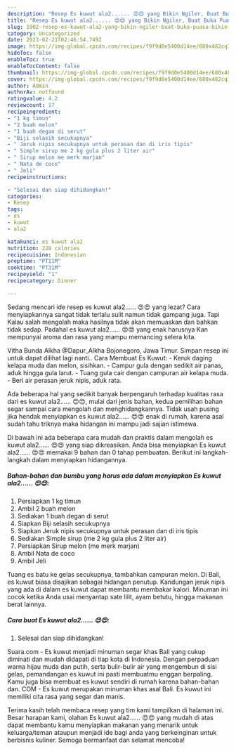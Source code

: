 ```yaml
---
description: "Resep Es kuwut ala2...... 😍😍 yang Bikin Ngiler, Buat Buka Puasa Bikin Ngiler"
title: "Resep Es kuwut ala2...... 😍😍 yang Bikin Ngiler, Buat Buka Puasa Bikin Ngiler"
slug: 1902-resep-es-kuwut-ala2-yang-bikin-ngiler-buat-buka-puasa-bikin-ngiler
category: Uncategorized
date: 2023-02-21T02:46:54.749Z
image: https://img-global.cpcdn.com/recipes/f9f9d0e5400d14ee/680x482cq70/es-kuwut-ala2-foto-resep-utama.jpg
hideToc: false
enableToc: true
enableTocContent: false
thumbnail: https://img-global.cpcdn.com/recipes/f9f9d0e5400d14ee/680x482cq70/es-kuwut-ala2-foto-resep-utama.jpg
cover: https://img-global.cpcdn.com/recipes/f9f9d0e5400d14ee/680x482cq70/es-kuwut-ala2-foto-resep-utama.jpg
author: Admin
authorAv: notfound
ratingvalue: 4.2
reviewcount: 17
recipeingredient:
- "1 kg timun"
- "2 buah melon"
- "1 buah degan di serut"
- "Biji selasih secukupnya"
- " Jeruk nipis secukupnya untuk perasan dan di iris tipis"
- " Simple sirup me 2 kg gula plus 2 liter air"
- " Sirup melon me merk marjan"
- " Nata de coco"
- " Jeli"
recipeinstructions:

- "Selesai dan siap dihidangkan!"
categories:
- Resep
tags:
- es
- kuwut
- ala2

katakunci: es kuwut ala2 
nutrition: 228 calories
recipecuisine: Indonesian
preptime: "PT11M"
cooktime: "PT31M"
recipeyield: "1"
recipecategory: Dinner

---
```



Sedang mencari ide resep es kuwut ala2...... 😍😍 yang lezat? Cara menyiapkannya sangat tidak terlalu sulit namun tidak gampang juga. Tapi Kalau salah mengolah maka hasilnya tidak akan memuaskan dan bahkan tidak sedap. Padahal es kuwut ala2...... 😍😍 yang enak harusnya Kan mempunyai aroma dan rasa yang mampu memancing selera kita.


Vitha Bunda Alkha @Dapur_Alkha Bojonegoro, Jawa Timur. Simpan resep ini untuk dapat dilihat lagi nanti.. Cara Membuat Es Kuwut: - Keruk daging kelapa muda dan melon, sisihkan. - Campur gula dengan sedikit air panas, aduk hingga gula larut. - Tuang gula cair dengan campuran air kelapa muda. - Beri air perasan jeruk nipis, aduk rata.

Ada beberapa hal yang sedikit banyak berpengaruh terhadap kualitas rasa dari es kuwut ala2...... 😍😍, mulai dari jenis bahan, kedua pemilihan bahan segar sampai cara mengolah dan menghidangkannya. Tidak usah pusing jika hendak menyiapkan es kuwut ala2...... 😍😍 enak di rumah, karena asal sudah tahu triknya maka hidangan ini mampu jadi sajian istimewa.


Di bawah ini ada beberapa cara mudah dan praktis dalam mengolah es kuwut ala2...... 😍😍 yang siap dikreasikan. Anda bisa menyiapkan Es kuwut ala2...... 😍😍 memakai 9 bahan dan 0 tahap pembuatan. Berikut ini langkah-langkah dalam menyiapkan hidangannya.

<!--inarticleads1-->

##### Bahan-bahan dan bumbu yang harus ada dalam menyiapkan Es kuwut ala2...... 😍😍:

1. Persiapkan 1 kg timun
1. Ambil 2 buah melon
1. Sediakan 1 buah degan di serut
1. Siapkan Biji selasih secukupnya
1. Siapkan  Jeruk nipis secukupnya untuk perasan dan di iris tipis
1. Sediakan  Simple sirup (me 2 kg gula plus 2 liter air)
1. Persiapkan  Sirup melon (me merk marjan)
1. Ambil  Nata de coco
1. Ambil  Jeli


Tuang es batu ke gelas secukupnya, tambahkan campuran melon. Di Bali, es kuwut biasa disajikan sebagai hidangan penutup. Kandungan jeruk nipis yang ada di dalam es kuwut dapat membantu membakar kalori. Minuman ini cocok ketika Anda usai menyantap sate lilit, ayam betutu, hingga makanan berat lainnya. 

<!--inarticleads2-->

##### Cara buat Es kuwut ala2...... 😍😍:


1. Selesai dan siap dihidangkan!

Suara.com - Es kuwut menjadi minuman segar khas Bali yang cukup diminati dan mudah didapati di tiap kota di Indonesia. Dengan perpaduan warna hijau muda dan putih, serta bulir-bulir air yang mengembun di sisi gelas, pemandangan es kuwut ini pasti membuatmu enggan berpaling. Kamu juga bisa membuat es kuwut sendiri di rumah karena bahan-bahan dan. COM - Es kuwut merupakan minuman khas asal Bali. Es kuwut ini memiliki cita rasa yang segar dan manis. 

Terima kasih telah membaca resep yang tim kami tampilkan di halaman ini. Besar harapan kami, olahan Es kuwut ala2...... 😍😍 yang mudah di atas dapat membantu kamu menyiapkan makanan yang menarik untuk keluarga/teman ataupun menjadi ide bagi anda yang berkeinginan untuk berbisnis kuliner. Semoga bermanfaat dan selamat mencoba!
